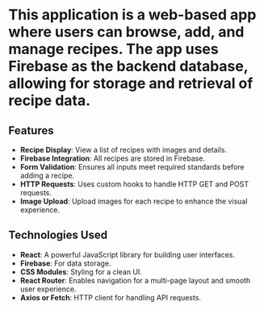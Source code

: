
# This application is a web-based app where users can browse, add, and manage recipes. The app uses Firebase as the backend database, allowing for storage and retrieval of recipe data.

## Features

- **Recipe Display**: View a list of recipes with images and details.
- **Firebase Integration**: All recipes are stored in Firebase.
- **Form Validation**: Ensures all inputs meet required standards before adding a recipe.
- **HTTP Requests**: Uses custom hooks to handle HTTP GET and POST requests.
- **Image Upload**: Upload images for each recipe to enhance the visual experience.

## Technologies Used

- **React**: A powerful JavaScript library for building user interfaces.
- **Firebase**: For data storage.
- **CSS Modules**: Styling for a clean UI.
- **React Router**: Enables navigation for a multi-page layout and smooth user experience.
- **Axios or Fetch**: HTTP client for handling API requests.
